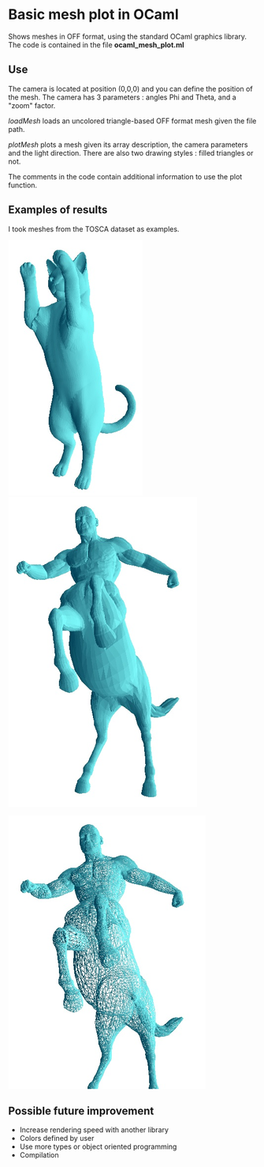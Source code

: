 # Basic mesh plot in OCaml
Shows meshes in OFF format, using the standard OCaml graphics library.
The code is contained in the file **ocaml_mesh_plot.ml**

## Use
The camera is located at position (0,0,0) and you can define the position of the mesh.
The camera has 3 parameters : angles Phi and Theta, and a "zoom" factor.


*loadMesh* loads an uncolored triangle-based OFF format mesh given the file path.

*plotMesh* plots a mesh given its array description, the camera parameters and the light direction.
There are also two drawing styles : filled triangles or not.

The comments in the code contain additional information to use the plot function.

## Examples of results
I took meshes from the TOSCA dataset as examples.

![image](https://raw.githubusercontent.com/Bleuje/ocaml-mesh-plot/master/pictures/cat1_ocaml.jpg)
![image](https://raw.githubusercontent.com/Bleuje/ocaml-mesh-plot/master/pictures/centaur1_ocaml.jpg)

![image](https://raw.githubusercontent.com/Bleuje/ocaml-mesh-plot/master/pictures/centaur1_edge_ocaml.jpg)

## Possible future improvement
- Increase rendering speed with another library
- Colors defined by user
- Use more types or object oriented programming
- Compilation
